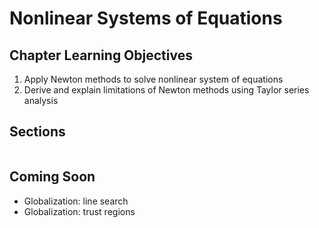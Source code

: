# Nonlinear Systems of Equations

## Chapter Learning Objectives
1. Apply Newton methods to solve nonlinear system of equations
2. Derive and explain limitations of Newton methods using Taylor series analysis

## Sections

```{tableofcontents}
```

## Coming Soon
* Globalization: line search
* Globalization: trust regions
